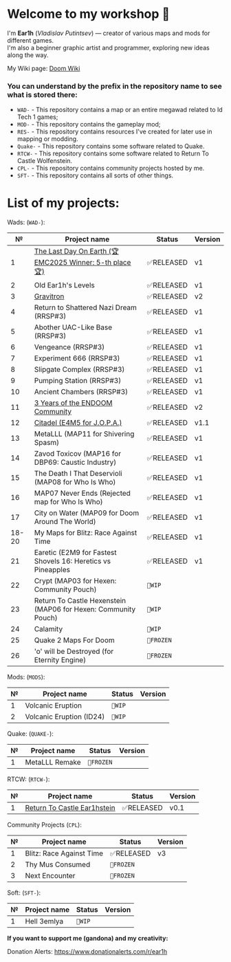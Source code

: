 # Welcome to my workshop 👋  

I'm **Ear1h** (_Vladislav Putintsev_) — creator of various maps and mods for different games.  
I'm also a beginner graphic artist and programmer, exploring new ideas along the way.  

My Wiki page: [Doom Wiki](https://doomwiki.org/wiki/Ear1h)

### You can understand by the prefix in the repository name to see what is stored there:
- `WAD-` - This repository contains a map or an entire megawad related to Id Tech 1 games;
- `MOD-` - This repository contains the gameplay mod;
- `RES-` - This repository contains resources I've created for later use in mapping or modding.
- `Quake-` - This repository contains some software related to Quake.
- `RTCW-` - This repository contains some software related to Return To Castle Wolfenstein.
- `CPL-` - This repository contains community projects hosted by me.
- `SFT-` - This repository contains all sorts of other things.

# **List of my projects:**

Wads: (`WAD-`):

| №  | Project name | Status | Version |
| - | ------------ | ------- | ------- |
| 1 | [The Last Day On Earth (🏆EMC2025 Winner: 5-th place🏆)](https://github.com/Ear1h/WAD-The-Last-Day-On-Earth-EMC2025)| ✅RELEASED | v1|
| 2 | Old Ear1h's Levels|✅RELEASED|v1|
| 3 | [Gravitron](https://github.com/Ear1h/WAD-GRAVITRON)|✅RELEASED|v2|
| 4 | Return to Shattered Nazi Dream (RRSP#3)|✅RELEASED|v1|
| 5 | Abother UAC-Like Base (RRSP#3)|✅RELEASED|v1|
| 6 | Vengeance (RRSP#3)|✅RELEASED|v1|
| 7 | Experiment 666 (RRSP#3)|✅RELEASED|v1|
| 8 | Slipgate Complex (RRSP#3)|✅RELEASED|v1|
| 9 | Pumping Station (RRSP#3)|✅RELEASED|v1|
| 10 | Ancient Chambers (RRSP#3)|✅RELEASED|v1|
| 11 | [3 Years of the ENDOOM Community](https://github.com/Ear1h/WAD-3years)|✅RELEASED|v2|
| 12 | [Citadel (E4M5 for J.O.P.A.)](https://github.com/Ear1h/WAD-Citadel)|✅RELEASED|v1.1|
| 13 | MetaLLL (MAP11 for Shivering Spasm)|✅RELEASED|v1|
| 14 | Zavod Toxicov (MAP16 for DBP69: Caustic Industry)|✅RELEASED|v1|
| 15 | The Death I That Deservioli (MAP08 for Who Is Who)|✅RELEASED|v1|
| 16 | MAP07 Never Ends (Rejected map for Who Is Who)|✅RELEASED|v1|
| 17 | City on Water (MAP09 for Doom Around The World)|✅RELEASED|v1|
| 18-20 | My Maps for Blitz: Race Against Time|✅RELEASED|v1|
| 21 | Earetic (E2M9 for Fastest Shovels 16: Heretics vs Pineapples|✅RELEASED|v1|
| 22 | Crypt (MAP03 for Hexen: Community Pouch)|```🏁WIP```| |
| 23 | Return To Castle Hexenstein (MAP06 for Hexen: Community Pouch)|```🏁WIP```| |
| 24 | Calamity|```🏁WIP```| |
| 25 | Quake 2 Maps For Doom|```🧊FROZEN```| |
| 26 | 'o' will be Destroyed (for Eternity Engine) | ```🧊FROZEN```| | 

Mods: (`MODS`):

| №  | Project name | Status | Version |
| - | ------------ | ------- | ------- |
| 1 | Volcanic Eruption|```🏁WIP```|  |
| 2 | Volcanic Eruption (ID24)|```🏁WIP```| |

Quake: (`QUAKE-`):

| №  | Project name | Status | Version |
| - | ------------ | ------- | ------- |
| 1 | MetaLLL Remake | ```🧊FROZEN```  | |

RTCW: (`RTCW-`):

| №  | Project name | Status | Version |
| - | ------------ | ------- | ------- |
| 1 | [Return To Castle Ear1hstein](https://github.com/Ear1h/Return-To-Castle-Ear1hstein) | ✅RELEASED | v0.1|

Community Projects (`CPL`):

| №  | Project name | Status | Version |
| - | ------------ | ------- | ------- |
| 1 | Blitz: Race Against Time | ✅RELEASED | v3|
| 2 | Thy Mus Consumed | ```🧊FROZEN``` | |
| 3 | Next Encounter | ```🧊FROZEN``` | |

Soft: (`SFT-`):

| №  | Project name | Status | Version |
| - | ------------ | ------- | ------- |
| 1 | Hell 3emlya | ```🏁WIP```  | |

**If you want to support me (gandona) and my creativity:**

Donation Alerts: https://www.donationalerts.com/r/ear1h
